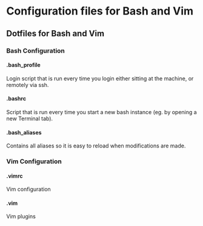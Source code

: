 # Configuration files for Bash and Vim
## Dotfiles for Bash and Vim

### Bash Configuration

#### .bash_profile
Login script that is run every time you login either sitting at the machine, or remotely via ssh.

#### .bashrc
Script that is run every time you start a new bash instance (eg. by opening a new Terminal tab).

#### .bash_aliases
Contains all aliases so it is easy to reload when modifications are made.

### Vim Configuration

#### .vimrc
Vim configuration

#### .vim
Vim plugins

